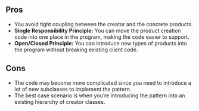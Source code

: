 ## Pros

- You avoid tight coupling between the creator and the concrete products.
- **Single Responsibility Principle:** You can move the product creation code into one place in the program, making the code easier to support.
- **Open/Closed Principle:** You can introduce new types of products into the program without breaking existing client code.

## Cons

- The code may become more complicated since you need to introduce a lot of new subclasses to implement the pattern.
- The best case scenario is when you’re introducing the pattern into an existing hierarchy of creator classes.
